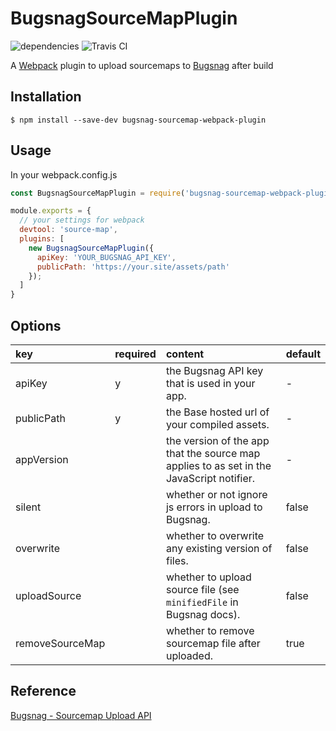 # BugsnagSourceMapPlugin
![dependencies](https://david-dm.org/bakunyo/bugsnag-sourcemap-webpack-plugin.svg)  ![Travis CI](https://travis-ci.org/bakunyo/bugsnag-sourcemap-webpack-plugin.svg?branch=master)

A [Webpack](http://webpack.github.io/) plugin to upload sourcemaps to [Bugsnag](https://bugsnag.com/) after build

## Installation
```
$ npm install --save-dev bugsnag-sourcemap-webpack-plugin
```

## Usage
In your webpack.config.js
```javascript
const BugsnagSourceMapPlugin = require('bugsnag-sourcemap-webpack-plugin');

module.exports = {
  // your settings for webpack
  devtool: 'source-map',
  plugins: [
    new BugsnagSourceMapPlugin({
      apiKey: 'YOUR_BUGSNAG_API_KEY',
      publicPath: 'https://your.site/assets/path'
    });
  ]
}
```

## Options
|key|required|content|default|
|:--|:--|:--|:--|
|apiKey|y|the Bugsnag API key that is used in your app.|-|
|publicPath|y|the Base hosted url of your compiled assets.|-|
|appVersion||the version of the app that the source map applies to as set in the JavaScript notifier.|-|
|silent||whether or not ignore js errors in upload to Bugsnag.|false|
|overwrite||whether to overwrite any existing version of files.|false|
|uploadSource||whether to upload source file (see `minifiedFile` in Bugsnag docs).|false|
|removeSourceMap||whether to remove sourcemap file after uploaded.|true|

## Reference
[Bugsnag - Sourcemap Upload API](https://docs.bugsnag.com/api/js-source-map-upload/)


